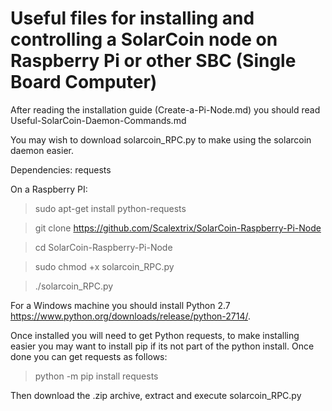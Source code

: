 # Useful files for installing and controlling a SolarCoin node on Raspberry Pi or other SBC (Single Board Computer)

After reading the installation guide (Create-a-Pi-Node.md) you should read Useful-SolarCoin-Daemon-Commands.md

You may wish to download solarcoin_RPC.py to make using the solarcoin daemon easier.

Dependencies: requests

On a Raspberry PI:

> sudo apt-get install python-requests

> git clone https://github.com/Scalextrix/SolarCoin-Raspberry-Pi-Node

> cd SolarCoin-Raspberry-Pi-Node

> sudo chmod +x solarcoin_RPC.py

> ./solarcoin_RPC.py


For a Windows machine you should install Python 2.7 https://www.python.org/downloads/release/python-2714/.

Once installed you will need to get Python requests,  to make installing easier you may want to install pip if its not part of the python install.  Once done you can get requests as follows:

> python -m pip install requests

Then download the .zip archive, extract and execute solarcoin_RPC.py
